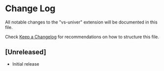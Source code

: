 # Change Log

All notable changes to the "vs-univer" extension will be documented in this file.

Check [Keep a Changelog](http://keepachangelog.com/) for recommendations on how to structure this file.

## [Unreleased]

- Initial release